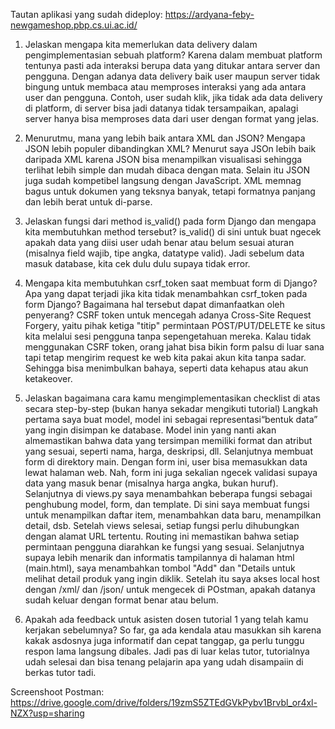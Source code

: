 Tautan aplikasi yang sudah dideploy: https://ardyana-feby-newgameshop.pbp.cs.ui.ac.id/
1. Jelaskan mengapa kita memerlukan data delivery dalam pengimplementasian sebuah platform?
    Karena dalam membuat platform tentunya pasti ada interaksi berupa data yang ditukar antara server dan pengguna. Dengan adanya data delivery baik user maupun server tidak bingung untuk membaca atau memproses interaksi yang ada antara user dan pengguna. Contoh, user sudah klik, jika tidak ada data delivery di platform, di server bisa jadi datanya tidak tersampaikan, apalagi server hanya bisa memproses data dari user dengan format yang jelas.

2. Menurutmu, mana yang lebih baik antara XML dan JSON? Mengapa JSON lebih populer dibandingkan XML?
    Menurut saya JSOn lebih baik daripada XML karena JSON bisa menampilkan visualisasi sehingga terlihat lebih simple dan mudah dibaca dengan mata. Selain itu JSON juga sudah kompetibel langsung dengan JavaScript. XML memnag bagus untuk dokumen yang teksnya banyak, tetapi formatnya panjang dan lebih berat untuk di-parse.

3. Jelaskan fungsi dari method is_valid() pada form Django dan mengapa kita membutuhkan method tersebut?
    is_valid() di sini untuk buat ngecek apakah data yang diisi user udah benar atau belum sesuai aturan (misalnya field wajib, tipe angka, datatype valid). Jadi sebelum data masuk database, kita cek dulu dulu supaya tidak error.

4. Mengapa kita membutuhkan csrf_token saat membuat form di Django? Apa yang dapat terjadi jika kita tidak menambahkan csrf_token pada form Django? Bagaimana hal tersebut dapat dimanfaatkan oleh penyerang?
    CSRF token untuk mencegah adanya Cross-Site Request Forgery, yaitu pihak ketiga "titip" permintaan POST/PUT/DELETE ke situs kita melalui sesi pengguna tanpa sepengetahuan mereka. Kalau tidak menggunakan CSRF token, orang jahat bisa bikin form palsu di luar sana tapi tetap mengirim request ke web kita pakai akun kita tanpa sadar. Sehingga bisa menimbulkan bahaya, seperti data kehapus atau akun ketakeover.

5. Jelaskan bagaimana cara kamu mengimplementasikan checklist di atas secara step-by-step (bukan hanya sekadar mengikuti tutorial)
    Langkah pertama saya buat model, model ini sebagai representasi“bentuk data” yang ingin disimpan ke database. Model inin yang nanti akan almemastikan bahwa data yang tersimpan memiliki format dan atribut yang sesuai, seperti nama, harga, deskripsi, dll. Selanjutnya membuat form di direktory main. Dengan form ini, user bisa memasukkan data lewat halaman web. Nah, form ini juga sekalian ngecek validasi supaya data yang masuk benar (misalnya harga angka, bukan huruf). Selanjutnya di views.py saya menambahkan beberapa fungsi sebagai penghubung model, form, dan template. Di sini saya membuat fungsi untuk menampilkan daftar item, menambahkan data baru, menampilkan detail, dsb. Setelah views selesai, setiap fungsi perlu dihubungkan dengan alamat URL tertentu. Routing ini memastikan bahwa setiap permintaan pengguna diarahkan ke fungsi yang sesuai. Selanjutnya supaya lebih menarik dan informatis tampilannya di halaman html (main.html), saya menambahkan tombol "Add" dan "Details untuk melihat detail produk yang ingin diklik. Setelah itu saya akses local host dengan /xml/ dan /json/ untuk mengecek di POstman, apakah datanya sudah keluar dengan format benar atau belum.

6. Apakah ada feedback untuk asisten dosen tutorial 1 yang telah kamu kerjakan sebelumnya?
    So far, ga ada kendala atau masukkan sih karena kakak asdosnya juga informatif dan cepat tanggap, ga perlu tunggu respon lama langsung dibales. Jadi pas di luar kelas tutor, tutorialnya udah selesai dan bisa tenang pelajarin apa yang udah disampaiin di berkas tutor tadi.

Screenshoot Postman:
https://drive.google.com/drive/folders/19zmS5ZTEdGVkPybv1Brvbl_or4xl-NZX?usp=sharing